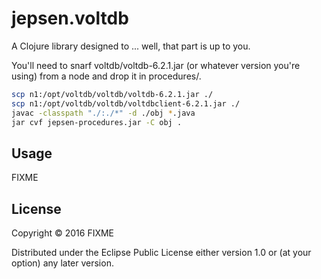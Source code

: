 # jepsen.voltdb

A Clojure library designed to ... well, that part is up to you.

You'll need to snarf voltdb/voltdb-6.2.1.jar (or whatever version you're using) from a node and drop it in procedures/.

```sh
scp n1:/opt/voltdb/voltdb/voltdb-6.2.1.jar ./
scp n1:/opt/voltdb/voltdb/voltdbclient-6.2.1.jar ./
javac -classpath "./:./*" -d ./obj *.java
jar cvf jepsen-procedures.jar -C obj .
```

## Usage

FIXME

## License

Copyright © 2016 FIXME

Distributed under the Eclipse Public License either version 1.0 or (at
your option) any later version.
